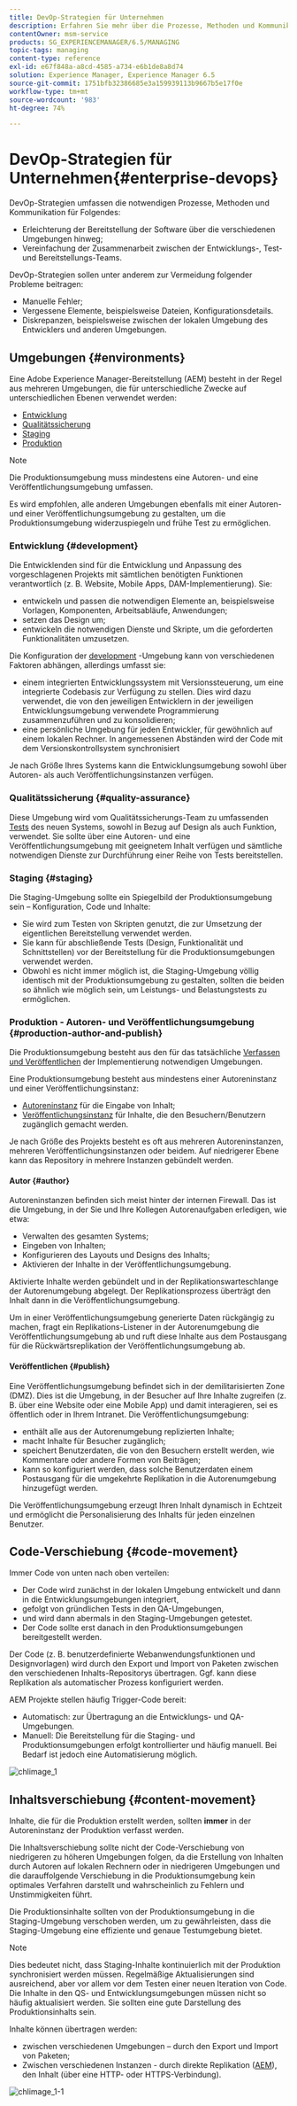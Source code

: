 ```yaml
---
title: DevOp-Strategien für Unternehmen
description: Erfahren Sie mehr über die Prozesse, Methoden und Kommunikation, die zur Vereinfachung von Bereitstellung und Zusammenarbeit nötig sind.
contentOwner: msm-service
products: SG_EXPERIENCEMANAGER/6.5/MANAGING
topic-tags: managing
content-type: reference
exl-id: e67f848a-a8cd-4585-a734-e6b1de8a8d74
solution: Experience Manager, Experience Manager 6.5
source-git-commit: 1751bfb32386685e3a159939113b9667b5e17f0e
workflow-type: tm+mt
source-wordcount: '983'
ht-degree: 74%

---
```


# DevOp-Strategien für Unternehmen{#enterprise-devops}

DevOp-Strategien umfassen die notwendigen Prozesse, Methoden und Kommunikation für Folgendes:

* Erleichterung der Bereitstellung der Software über die verschiedenen Umgebungen hinweg;
* Vereinfachung der Zusammenarbeit zwischen der Entwicklungs-, Test- und Bereitstellungs-Teams.

DevOp-Strategien sollen unter anderem zur Vermeidung folgender Probleme beitragen:

* Manuelle Fehler;
* Vergessene Elemente, beispielsweise Dateien, Konfigurationsdetails.
* Diskrepanzen, beispielsweise zwischen der lokalen Umgebung des Entwicklers und anderen Umgebungen.

## Umgebungen {#environments}

Eine Adobe Experience Manager-Bereitstellung (AEM) besteht in der Regel aus mehreren Umgebungen, die für unterschiedliche Zwecke auf unterschiedlichen Ebenen verwendet werden:

* [Entwicklung](#development)
* [Qualitätssicherung](#quality-assurance)
* [Staging  ](#staging)
* [Produktion](#production-author-and-publish)

>[!NOTE]
>
>Die Produktionsumgebung muss mindestens eine Autoren- und eine Veröffentlichungsumgebung umfassen.
>
>Es wird empfohlen, alle anderen Umgebungen ebenfalls mit einer Autoren- und einer Veröffentlichungsumgebung zu gestalten, um die Produktionsumgebung widerzuspiegeln und frühe Test zu ermöglichen.

### Entwicklung {#development}

Die Entwicklenden sind für die Entwicklung und Anpassung des vorgeschlagenen Projekts mit sämtlichen benötigten Funktionen verantwortlich (z. B. Website, Mobile Apps, DAM-Implementierung). Sie:

* entwickeln und passen die notwendigen Elemente an, beispielsweise Vorlagen, Komponenten, Arbeitsabläufe, Anwendungen;
* setzen das Design um;
* entwickeln die notwendigen Dienste und Skripte, um die geforderten Funktionalitäten umzusetzen.

Die Konfiguration der [development](/help/sites-developing/best-practices.md) -Umgebung kann von verschiedenen Faktoren abhängen, allerdings umfasst sie:

* einem integrierten Entwicklungssystem mit Versionssteuerung, um eine integrierte Codebasis zur Verfügung zu stellen. Dies wird dazu verwendet, die von den jeweiligen Entwicklern in der jeweiligen Entwicklungsumgebung verwendete Programmierung zusammenzuführen und zu konsolidieren;
* eine persönliche Umgebung für jeden Entwickler, für gewöhnlich auf einem lokalen Rechner. In angemessenen Abständen wird der Code mit dem Versionskontrollsystem synchronisiert

Je nach Größe Ihres Systems kann die Entwicklungsumgebung sowohl über Autoren- als auch Veröffentlichungsinstanzen verfügen.

### Qualitätssicherung {#quality-assurance}

Diese Umgebung wird vom Qualitätssicherungs-Team zu umfassenden [Tests](/help/sites-developing/test-plan.md) des neuen Systems, sowohl in Bezug auf Design als auch Funktion, verwendet. Sie sollte über eine Autoren- und eine Veröffentlichungsumgebung mit geeignetem Inhalt verfügen und sämtliche notwendigen Dienste zur Durchführung einer Reihe von Tests bereitstellen.

### Staging   {#staging}

Die Staging-Umgebung sollte ein Spiegelbild der Produktionsumgebung sein – Konfiguration, Code und Inhalte:

* Sie wird zum Testen von Skripten genutzt, die zur Umsetzung der eigentlichen Bereitstellung verwendet werden.
* Sie kann für abschließende Tests (Design, Funktionalität und Schnittstellen) vor der Bereitstellung für die Produktionsumgebungen verwendet werden.
* Obwohl es nicht immer möglich ist, die Staging-Umgebung völlig identisch mit der Produktionsumgebung zu gestalten, sollten die beiden so ähnlich wie möglich sein, um Leistungs- und Belastungstests zu ermöglichen.

### Produktion - Autoren- und Veröffentlichungsumgebung   {#production-author-and-publish}

Die Produktionsumgebung besteht aus den für das tatsächliche [Verfassen und Veröffentlichen](/help/sites-authoring/author.md#concept-of-authoring-and-publishing) der Implementierung notwendigen Umgebungen.

Eine Produktionsumgebung besteht aus mindestens einer Autoreninstanz und einer Veröffentlichungsinstanz:

* [Autoreninstanz](#author) für die Eingabe von Inhalt;
* [Veröffentlichungsinstanz](#publish) für Inhalte, die den Besuchern/Benutzern zugänglich gemacht werden.

Je nach Größe des Projekts besteht es oft aus mehreren Autoreninstanzen, mehreren Veröffentlichungsinstanzen oder beidem. Auf niedrigerer Ebene kann das Repository in mehrere Instanzen gebündelt werden.

#### Autor {#author}

Autoreninstanzen befinden sich meist hinter der internen Firewall. Das ist die Umgebung, in der Sie und Ihre Kollegen Autorenaufgaben erledigen, wie etwa:

* Verwalten des gesamten Systems;
* Eingeben von Inhalten;
* Konfigurieren des Layouts und Designs des Inhalts;
* Aktivieren der Inhalte in der Veröffentlichungsumgebung.

Aktivierte Inhalte werden gebündelt und in der Replikationswarteschlange der Autorenumgebung abgelegt. Der Replikationsprozess überträgt den Inhalt dann in die Veröffentlichungsumgebung.

Um in einer Veröffentlichungsumgebung generierte Daten rückgängig zu machen, fragt ein Replikations-Listener in der Autorenumgebung die Veröffentlichungsumgebung ab und ruft diese Inhalte aus dem Postausgang für die Rückwärtsreplikation der Veröffentlichungsumgebung ab.

#### Veröffentlichen {#publish}

Eine Veröffentlichungsumgebung befindet sich in der demilitarisierten Zone (DMZ). Dies ist die Umgebung, in der Besucher auf Ihre Inhalte zugreifen (z. B. über eine Website oder eine Mobile App) und damit interagieren, sei es öffentlich oder in Ihrem Intranet. Die Veröffentlichungsumgebung:

* enthält alle aus der Autorenumgebung replizierten Inhalte;
* macht Inhalte für Besucher zugänglich;
* speichert Benutzerdaten, die von den Besuchern erstellt werden, wie Kommentare oder andere Formen von Beiträgen;
* kann so konfiguriert werden, dass solche Benutzerdaten einem Postausgang für die umgekehrte Replikation in die Autorenumgebung hinzugefügt werden.

Die Veröffentlichungsumgebung erzeugt Ihren Inhalt dynamisch in Echtzeit und ermöglicht die Personalisierung des Inhalts für jeden einzelnen Benutzer.

## Code-Verschiebung   {#code-movement}

Immer Code von unten nach oben verteilen:

* Der Code wird zunächst in der lokalen Umgebung entwickelt und dann in die Entwicklungsumgebungen integriert,
* gefolgt von gründlichen Tests in den QA-Umgebungen,
* und wird dann abermals in den Staging-Umgebungen getestet.
* Der Code sollte erst danach in den Produktionsumgebungen bereitgestellt werden.

Der Code (z. B. benutzerdefinierte Webanwendungsfunktionen und Designvorlagen) wird durch den Export und Import von Paketen zwischen den verschiedenen Inhalts-Repositorys übertragen. Ggf. kann diese Replikation als automatischer Prozess konfiguriert werden.

AEM Projekte stellen häufig Trigger-Code bereit:

* Automatisch: zur Übertragung an die Entwicklungs- und QA-Umgebungen.
* Manuell: Die Bereitstellung für die Staging- und Produktionsumgebungen erfolgt kontrollierter und häufig manuell. Bei Bedarf ist jedoch eine Automatisierung möglich.

![chlimage_1](assets/chlimage_1.png)

## Inhaltsverschiebung {#content-movement}

Inhalte, die für die Produktion erstellt werden, sollten **immer** in der Autoreninstanz der Produktion verfasst werden.

Die Inhaltsverschiebung sollte nicht der Code-Verschiebung von niedrigeren zu höheren Umgebungen folgen, da die Erstellung von Inhalten durch Autoren auf lokalen Rechnern oder in niedrigeren Umgebungen und die darauffolgende Verschiebung in die Produktionsumgebung kein optimales Verfahren darstellt und wahrscheinlich zu Fehlern und Unstimmigkeiten führt.

Die Produktionsinhalte sollten von der Produktionsumgebung in die Staging-Umgebung verschoben werden, um zu gewährleisten, dass die Staging-Umgebung eine effiziente und genaue Testumgebung bietet.

>[!NOTE]
>
>Dies bedeutet nicht, dass Staging-Inhalte kontinuierlich mit der Produktion synchronisiert werden müssen. Regelmäßige Aktualisierungen sind ausreichend, aber vor allem vor dem Testen einer neuen Iteration von Code. Die Inhalte in den QS- und Entwicklungsumgebungen müssen nicht so häufig aktualisiert werden. Sie sollten eine gute Darstellung des Produktionsinhalts sein.

Inhalte können übertragen werden:

* zwischen verschiedenen Umgebungen – durch den Export und Import von Paketen;
* Zwischen verschiedenen Instanzen - durch direkte Replikation ([AEM](/help/sites-deploying/replication.md)), den Inhalt (über eine HTTP- oder HTTPS-Verbindung).

![chlimage_1-1](assets/chlimage_1-1.png)
